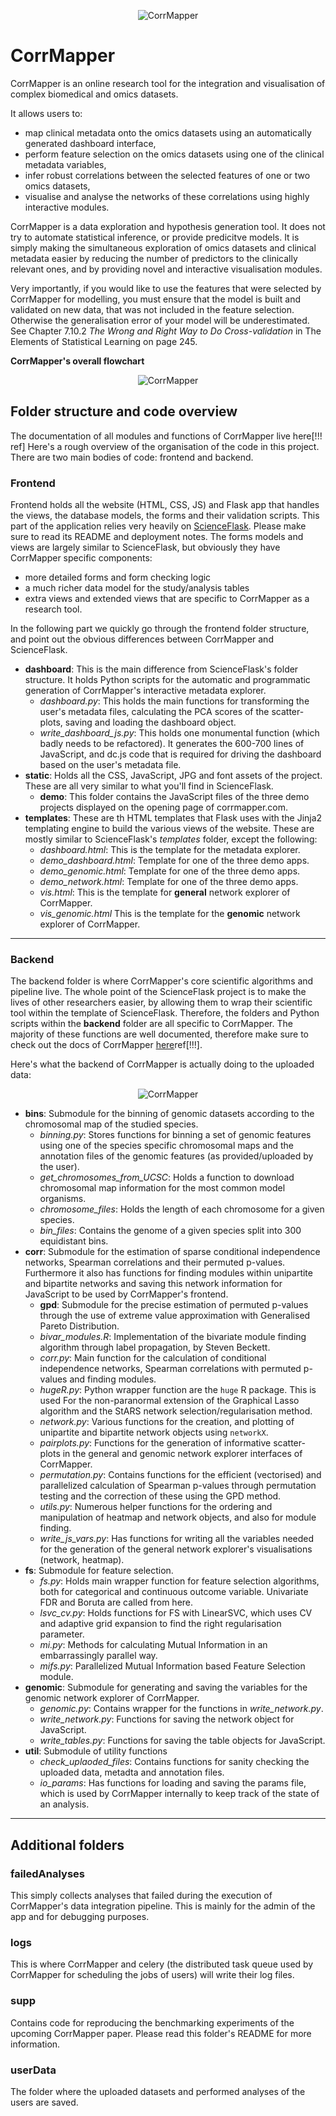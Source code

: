 <p align="center">
  <img src="https://github.com/danielhomola/CorrMapper_pubmic/blob/master/frontend/static/img/logo_medium.png?raw=true" alt="CorrMapper"/>
</p>

# CorrMapper

CorrMapper is an online research tool for the integration and visualisation of
complex biomedical and omics datasets.

It allows users to:
- map clinical metadata onto the omics datasets using an automatically generated
 dashboard interface,
- perform feature selection on the omics datasets using one of the clinical
metadata variables,
- infer robust correlations between the selected features of one or two omics
datasets,
- visualise and analyse the networks of these correlations using highly
interactive modules.

CorrMapper is a data exploration and hypothesis generation tool. It does not try
 to automate statistical inference, or provide predicitve models. It is simply
 making the simultaneous exploration of omics datasets and clinical metadata
 easier by reducing the number of predictors to the clinically relevant ones,
 and by providing novel and interactive visualisation modules.

Very importantly, if you would like to use the features that were selected by
CorrMapper for modelling, you must ensure that the model is built and validated
on new data, that was not included in the feature selection. Otherwise the
generalisation error of your model will be underestimated. See Chapter 7.10.2
 _The Wrong and Right Way to Do Cross-validation_ in The Elements of Statistical
  Learning on page 245.


__CorrMapper's overall flowchart__

<p align="center">
  <img src="https://github.com/danielhomola/CorrMapper_pubmic/blob/master/frontend/static/img/pipeline.swg?raw=true" alt="CorrMapper"/>
</p>


## Folder structure and code overview

The documentation of all modules and functions of CorrMapper live here[!!! ref]
Here's a rough overview of the organisation of the code in this project. There
are two main bodies of code: frontend and backend.

### Frontend

Frontend holds all the website (HTML, CSS, JS) and Flask app that handles the
views, the database models, the forms and their validation scripts. This part of
the application relies very heavily on [ScienceFlask](https://github.com/danielhomola/science_flask). Please make sure
to read its README and deployment notes. The forms models and views are largely
similar to ScienceFlask, but obviously they have CorrMapper specific components:
- more detailed forms and form checking logic
- a much richer data model for the study/analysis tables
- extra views and extended views that are specific to CorrMapper as a research
tool.

In the following part we quickly go through the frontend folder structure, and
point out the obvious differences between CorrMapper and ScienceFlask.
- __dashboard__: This is the main difference from ScienceFlask's folder
structure. It holds Python scripts for the automatic and programmatic generation
of CorrMapper's interactive metadata explorer.
  - _dashboard.py_: This holds the main functions for transforming the user's
  metadata files, calculating the PCA scores of the scatter-plots, saving and
  loading the dashboard object.
  - _write_dashboard_js.py_: This holds one monumental function (which badly
  needs to be refactored). It generates the 600-700 lines of JavaScript, and
  dc.js code that is required for driving the dashboard based on the user's
  metadata file.
- __static__: Holds all the CSS, JavaScript, JPG and font assets of the project.
These are all very similar to what you'll find in ScienceFlask.
  - __demo__: This folder contains the JavaScript files of the three demo
  projects displayed on the opening page of corrmapper.com.
- __templates__: These are th HTML templates that Flask uses with the Jinja2
templating engine to build the various views of the website. These are mostly
similar to ScienceFlask's _templates_ folder, except the following:
  - _dashboard.html_: This is the template for the metadata explorer.
  - _demo_dashboard.html_: Template for one of the three demo apps.
  - _demo_genomic.html_: Template for one of the three demo apps.
  - _demo_network.html_: Template for one of the three demo apps.
  - _vis.html_: This is the template for __general__ network explorer of
  CorrMapper.
  - _vis_genomic.html_ This is the template for the __genomic__ network explorer
  of CorrMapper.

_______________________________________________

### Backend

The backend folder is where CorrMapper's core scientific algorithms and pipeline
live. The whole point of the ScienceFlask project is to make the lives of other
 researchers easier, by allowing them to wrap their scientific tool within the
 template of ScienceFlask. Therefore, the folders and Python scripts within the
 __backend__ folder are all specific to CorrMapper. The majority of these
 functions are well documented, therefore make sure to check out the docs of
 CorrMapper [here](docsr)ref[!!!].

Here's what the backend of CorrMapper is actually doing to the uploaded data:

<p align="center">
  <img src="https://github.com/danielhomola/CorrMapper_pubmic/blob/master/frontend/static/img/overview.swg?raw=true" alt="CorrMapper"/>
</p>


- __bins__: Submodule for the binning of genomic datasets according to the
 chromosomal map of the studied species.
  - _binning.py_: Stores functions for binning a set of genomic features using
  one of the species specific chromosomal maps and the annotation files of the
  genomic features (as provided/uploaded by the user).
  - _get_chromosomes_from_UCSC_: Holds a function to download chromosomal map
  information for the most common model organisms.
  - _chromosome_files_: Holds the length of each chromosome for a given species.
  - _bin_files_: Contains the genome of a given species split into 300
  equidistant bins.
- __corr__: Submodule for the estimation of sparse conditional independence
networks, Spearman correlations and their permuted p-values. Furthermore it also
 has functions for finding modules within unipartite and bipartite networks and
 saving this network information for JavaScript to be used by CorrMapper's
 frontend.
  - __gpd__: Submodule for the precise estimation of permuted p-values through
  the use of extreme  value approximation with Generalised Pareto  Distribution.
  - _bivar_modules.R_: Implementation of the bivariate module finding algorithm
  through label propagation, by Steven Beckett.
  - _corr.py_: Main function for the calculation of conditional independence
  networks, Spearman correlations with permuted p-values and finding modules.
  - _hugeR.py_: Python wrapper function are the `huge` R package. This is used For
  the non-paranormal extension of the Graphical Lasso algorithm and the StARS
  network selection/regularisation method.
  - _network.py_: Various functions for the creation, and plotting of unipartite
   and bipartite network objects using `networkX`.
  - _pairplots.py_: Functions for the generation of informative scatter-plots
   in the general and genomic network explorer interfaces of CorrMapper.
  - _permutation.py_: Contains functions for the efficient (vectorised) and
  parallelized calculation of Spearman p-values through permutation testing and
  the correction of these using the GPD method.
  - _utils.py_: Numerous helper functions for the ordering and manipulation of
  heatmap and network objects, and also for module finding.
  - _write_js_vars.py_: Has functions for writing all the variables needed for
  the generation of the general network explorer's visualisations (network,
  heatmap).
- __fs__: Submodule for feature selection.
  - _fs.py_: Holds main wrapper function for feature selection algorithms, both
  for categorical and continuous outcome variable. Univariate FDR and Boruta are
  called from here.
  - _lsvc_cv.py_: Holds functions for FS with LinearSVC, which uses CV and
  adaptive grid expansion to find the right regularisation parameter.
  - _mi.py_: Methods for calculating Mutual Information in an embarrassingly
  parallel way.
  - _mifs.py_: Parallelized Mutual Information based Feature Selection module.
- __genomic__: Submodule for generating and saving the variables for the
genomic network explorer of CorrMapper.
  - _genomic.py_: Contains wrapper for the functions in _write_network.py_.
  - _write_network.py_: Functions for saving the network object for JavaScript.
  - _write_tables.py_: Functions for saving the table objects for JavaScript.
- __util__: Submodule of utility functions
  - _check_uplaoded_files_: Contains functions for sanity checking the uploaded
  data, metadta and annotation files.
  - _io_params_: Has functions for loading and saving the params file, which is
  used by CorrMapper internally to keep track of the state of an analysis.

_______________________________________________

## Additional folders

### failedAnalyses
This simply collects analyses that failed during the execution of CorrMapper's
data integration pipeline. This is mainly for the admin of the app and for
debugging purposes.

### logs
This is where CorrMapper and celery (the distributed task queue used by
CorrMapper for scheduling the jobs of users) will write their log files.

### supp
Contains code for reproducing the benchmarking experiments of the upcoming
CorrMapper paper. Please read this folder's README for more information.

### userData
The folder where the uploaded datasets and performed analyses of the users are
saved.
